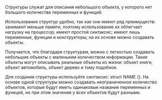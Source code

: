 Структуры служат для описания небольшого объекта, у которого нет большого количества переменных и функций.

Использование структур удобно, так как они имеют ряд преимуществ:
занимают меньше памяти, поэтому использование их облегчает нагрузку на процессор;
имеют простой синтаксис;
имеют лишь переменные, функции и конструкторы;
на их основе можно создавать объекты.

Получается, что благодаря структурам, можно с легкостью создавать небольшие объекты с маленьким количеством информации.
Такие объекты могут описывать реальные объекты из жизни: объект книги, объект автомобиль, объект дерево и тому подобное.

Для создания структуры используйте синтаксис: struct NAME {}.
На основе одной структуры можно создавать неограниченное количество объектов,
которые будут иметь одинаковые названия переменных и функций, но при этом значения у всех объектов будут разными.
